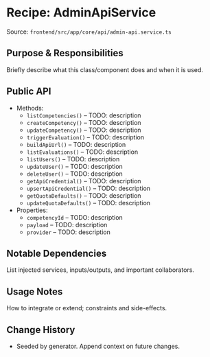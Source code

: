 # Recipe: AdminApiService

Source: `frontend/src/app/core/api/admin-api.service.ts`

## Purpose & Responsibilities
Briefly describe what this class/component does and when it is used.

## Public API
- Methods:
  - `listCompetencies()` – TODO: description
  - `createCompetency()` – TODO: description
  - `updateCompetency()` – TODO: description
  - `triggerEvaluation()` – TODO: description
  - `buildApiUrl()` – TODO: description
  - `listEvaluations()` – TODO: description
  - `listUsers()` – TODO: description
  - `updateUser()` – TODO: description
  - `deleteUser()` – TODO: description
  - `getApiCredential()` – TODO: description
  - `upsertApiCredential()` – TODO: description
  - `getQuotaDefaults()` – TODO: description
  - `updateQuotaDefaults()` – TODO: description
- Properties:
  - `competencyId` – TODO: description
  - `payload` – TODO: description
  - `provider` – TODO: description

## Notable Dependencies
List injected services, inputs/outputs, and important collaborators.

## Usage Notes
How to integrate or extend; constraints and side-effects.

## Change History
- Seeded by generator. Append context on future changes.
